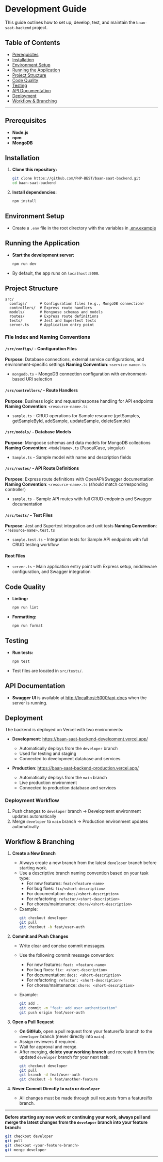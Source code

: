 # Development Guide

This guide outlines how to set up, develop, test, and maintain the `baan-saat-backend` project.

## Table of Contents

- [Prerequisites](#prerequisites)
- [Installation](#installation)
- [Environment Setup](#environment-setup)
- [Running the Application](#running-the-application)
- [Project Structure](#project-structure)
- [Code Quality](#code-quality)
- [Testing](#testing)
- [API Documentation](#api-documentation)
- [Deployment](#deployment)
- [Workflow & Branching](#workflow--branching)

---

## Prerequisites

- **Node.js**
- **npm**
- **MongoDB**

## Installation

1. **Clone this repository:**

   ```bash
   git clone https://github.com/PHP-BEST/baan-saat-backend.git
   cd baan-saat-backend
   ```

2. **Install dependencies:**
   ```bash
   npm install
   ```

## Environment Setup

- Create a `.env` file in the root directory with the variables in [.env.example](/.env.example)

## Running the Application

- **Start the development server:**
  ```bash
  npm run dev
  ```
- By default, the app runs on `localhost:5000`.

## Project Structure

```
src/
  configs/      # Configuration files (e.g., MongoDB connection)
  controllers/  # Express route handlers
  models/       # Mongoose schemas and models
  routes/       # Express route definitions
  tests/        # Jest and Supertest tests
  server.ts     # Application entry point
```

### File Index and Naming Conventions

#### `/src/configs/` - Configuration Files
**Purpose**: Database connections, external service configurations, and environment-specific settings
**Naming Convention**: `<service-name>.ts`

- `mongodb.ts` - MongoDB connection configuration with environment-based URI selection

#### `/src/controllers/` - Route Handlers
**Purpose**: Business logic and request/response handling for API endpoints
**Naming Convention**: `<resource-name>.ts`

- `sample.ts` - CRUD operations for Sample resource (getSamples, getSampleById, addSample, updateSample, deleteSample)

#### `/src/models/` - Database Models
**Purpose**: Mongoose schemas and data models for MongoDB collections
**Naming Convention**: `<ModelName>.ts` (PascalCase, singular)

- `Sample.ts` - Sample model with name and description fields

#### `/src/routes/` - API Route Definitions
**Purpose**: Express route definitions with OpenAPI/Swagger documentation
**Naming Convention**: `<resource-name>.ts` (should match corresponding controller)

- `sample.ts` - Sample API routes with full CRUD endpoints and Swagger documentation

#### `/src/tests/` - Test Files
**Purpose**: Jest and Supertest integration and unit tests
**Naming Convention**: `<resource-name>.test.ts`

- `sample.test.ts` - Integration tests for Sample API endpoints with full CRUD testing workflow

#### Root Files
- `server.ts` - Main application entry point with Express setup, middleware configuration, and Swagger integration

## Code Quality

- **Linting:**
  ```bash
  npm run lint
  ```
- **Formatting:**
  ```bash
  npm run format
  ```

## Testing

- **Run tests:**
  ```bash
  npm test
  ```
- Test files are located in `src/tests/`.

## API Documentation

- **Swagger UI** is available at [http://localhost:5000/api-docs](http://localhost:5000/api-docs) when the server is running.

## Deployment

The backend is deployed on Vercel with two environments:

- **Development**: https://baan-saat-backend-development.vercel.app/
  - Automatically deploys from the `developer` branch
  - Used for testing and staging
  - Connected to development database and services

- **Production**: https://baan-saat-backend-production.vercel.app/
  - Automatically deploys from the `main` branch
  - Live production environment
  - Connected to production database and services

### Deployment Workflow
1. Push changes to `developer` branch → Development environment updates automatically
2. Merge `developer` to `main` branch → Production environment updates automatically

## Workflow & Branching

1. **Create a New Branch**
   - Always create a new branch from the latest `developer` branch before starting work.
   - Use a descriptive branch naming convention based on your task type:
     - For new features: `feat/<feature-name>`
     - For bug fixes: `fix/<short-description>`
     - For documentation: `docs/<short-description>`
     - For refactoring: `refactor/<short-description>`
     - For chores/maintenance: `chore/<short-description>`
   - Example:
     ```bash
     git checkout developer
     git pull
     git checkout -b feat/user-auth
     ```

2. **Commit and Push Changes**
   - Write clear and concise commit messages.
   - Use the following commit message convention:
     - For new features: `feat: <feature-name>`
     - For bug fixes: `fix: <short-description>`
     - For documentation: `docs: <short-description>`
     - For refactoring: `refactor: <short-description>`
     - For chores/maintenance: `chore: <short-description>`
   - Example:

     ```bash
     git add .
     git commit -m "feat: add user authentication"
     git push origin feat/user-auth
     ```
     
3. **Open a Pull Request**
   - **On GitHub**, open a pull request from your feature/fix branch to the `developer` branch (never directly into `main`).
   - Assign reviewers if required.
   - Wait for approval and merge.
   - After merging, **delete your working branch** and recreate it from the updated `developer` branch for your next task:
     ```bash
     git checkout developer
     git pull
     git branch -d feat/user-auth
     git checkout -b feat/another-feature
     ```

4. **Never Commit Directly to `main` or `developer`**
   - All changes must be made through pull requests from a feature/fix branch.

---

**Before starting any new work or continuing your work, always pull and merge the latest changes from the `developer` branch into your feature branch:**

```bash
git checkout developer
git pull
git checkout <your-feature-branch>
git merge developer
```

---
